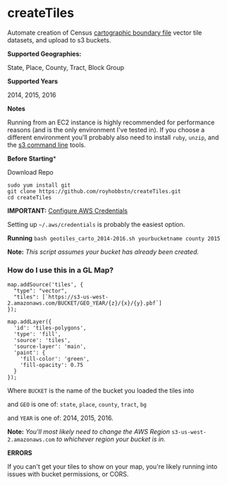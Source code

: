 # createTiles

Automate creation of Census [cartographic boundary file](https://www.census.gov/geo/maps-data/data/tiger-cart-boundary.html) vector tile datasets, and upload to s3 buckets.

**Supported Geographies:**

State, Place, County, Tract, Block Group

**Supported Years**

2014, 2015, 2016

**Notes**

Running from an EC2 instance is highly recommended for performance reasons (and is the only environment I've tested in).  If you choose a different environment you'll probably also need to install ```ruby```, ```unzip```, and the [s3 command line](http://docs.aws.amazon.com/cli/latest/userguide/installing.html) tools.  


**Before Starting***

Download Repo
```
sudo yum install git
git clone https://github.com/royhobbstn/createTiles.git
cd createTiles
```

**IMPORTANT:** [Configure AWS Credentials](http://docs.aws.amazon.com/cli/latest/userguide/cli-config-files.html)

Setting up ```~/.aws/credentials``` is probably the easiest option.


**Running**
```bash geotiles_carto_2014-2016.sh yourbucketname county 2015```

**Note:** *This script assumes your bucket has already been created.*


### How do I use this in a GL Map? ###

```
map.addSource('tiles', {
  "type": "vector",
  "tiles": [`https://s3-us-west-2.amazonaws.com/BUCKET/GEO_YEAR/{z}/{x}/{y}.pbf`]
});

map.addLayer({
  'id': 'tiles-polygons',
  'type': 'fill',
  'source': 'tiles',
  'source-layer': 'main',
  'paint': {
    'fill-color': 'green',
    'fill-opacity': 0.75
  }
});
```

Where ```BUCKET``` is the name of the bucket you loaded the tiles into

and ```GEO``` is one of: ```state```, ```place```, ```county```, ```tract```, ```bg```

and ```YEAR``` is one of: 2014, 2015, 2016.

**Note:**  *You'll most likely need to change the AWS Region* ```s3-us-west-2.amazonaws.com``` *to whichever region your bucket is in.*


**ERRORS**

If you can't get your tiles to show on your map, you're likely running into issues with bucket permissions, or CORS.
